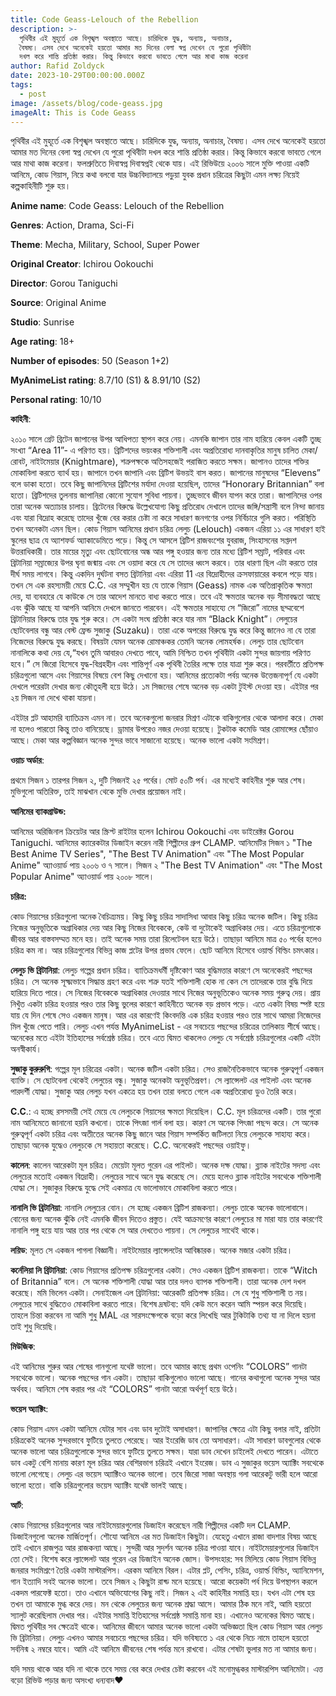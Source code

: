 ```yaml
---
title: Code Geass-Lelouch of the Rebellion
description: >-
  পৃথিবীর এই মুহূর্তে এক বিশৃঙ্খল অবস্থাতে আছে। চারিদিকে যুদ্ধ, অন্যায়, অনাচার,
  বৈষম্য। এসব দেখে অনেকেই হয়তো আমার মত দিনের বেলা স্বপ্ন দেখেন যে পুরো পৃথিবীটা
  দখল করে শান্তি প্রতিষ্ঠা করার। কিন্তু কিভাবে করবো ভাবতে গেলে আর মাথা কাজ করেনা
author: Rafid Zoldyck
date: 2023-10-29T00:00:00.000Z
tags:
  - post
image: /assets/blog/code-geass.jpg
imageAlt: This is Code Geass
---
```

পৃথিবীর এই মুহূর্তে এক বিশৃঙ্খল অবস্থাতে আছে। চারিদিকে যুদ্ধ, অন্যায়, অনাচার, বৈষম্য। এসব দেখে অনেকেই হয়তো আমার মত দিনের বেলা স্বপ্ন দেখেন যে পুরো পৃথিবীটা দখল করে শান্তি প্রতিষ্ঠা করার। কিন্তু কিভাবে করবো ভাবতে গেলে আর মাথা কাজ করেনা। ফলশ্রুতিতে দিবাস্বপ্ন দিবাস্বপ্নই থেকে যায়। এই রিভিউয়ে ২০০৬ সালে মুক্তি পাওয়া একটি আনিমে, কোড গিয়াস, নিয়ে কথা বলবো যার উচ্চবিদ্যালয়ে পড়ুয়া যুবক প্রধান চরিত্রের কিছুটা এমন লক্ষ্য নিয়েই কল্পকাহিনীটি শুরু হয়।

**Anime name**: Code Geass: Lelouch of the Rebellion

**Genres**: Action, Drama, Sci-Fi

**Theme**: Mecha, Military, School, Super Power

**Original Creator**: Ichirou Ookouchi

**Director**: Gorou Taniguchi

**Source**: Original Anime

**Studio**: Sunrise

**Age rating**: 18+

**Number of episodes**: 50 (Season 1+2)

**MyAnimeList rating**: 8.7/10 (S1) & 8.91/10 (S2)

**Personal rating**: 10/10

**কাহিনী**:

২০১০ সালে গ্রেট ব্রিটেন জাপানের উপর আধিপত্য স্থাপন করে নেয়। এমনকি জাপান তার নাম হারিয়ে কেবল একটি তুচ্ছ সংখ্যা “Area 11”- এ পরিণত হয়। ব্রিটিশদের ভয়ংকর শক্তিশালী এবং অপ্রতিরোধ্য দানবাকৃতির মানুষ চালিত মেকা/রোবট, নাইটমেয়ার (Knightmare), শত্রুপক্ষকে অতিসহজেই পরাজিত করতে সক্ষম। জাপানও তাদের শক্তির মোকাবিলা করতে ব্যার্থ হয়। জাপানে তখন জাপানি এবং ব্রিটিশ উভয়ই বাস করত। জাপানের মানুষদের “Elevens” বলে ডাকা হতো। তবে কিছু জাপানিদের ব্রিটিশের মর্যাদা দেওয়া হয়েছিল, তাদের “Honorary Britannian” বলা হতো। ব্রিটিশদের তুলনায় জাপানিরা কোনো সুযোগ সুবিধা পায়না। তুচ্ছভাবে জীবন যাপন করে তারা। জাপানিদের ওপর তারা অনেক অত্যাচার চালায়। ব্রিটেনের বিরুদ্ধে উল্লেখযোগ্য কিছু প্রতিরোধ দেখালে তাদের জঙ্গি/সন্ত্রাসী বলে নিন্দা জানায় এবং যারা বিদ্রোহ করেছে তাদের খুঁজে বের করার চেষ্টা না করে সাধারণ জনগণের ওপর নির্বিচারে গুলি করত। পরিস্থিতি তখন অনেকটা এমন ছিল।
কোড গিয়াস আনিমের প্রধান চরিত্র লেলুচ (Lelouch) একজন এরিয়া ১১ এর সাধারণ হাই স্কুলের ছাত্র যে অ্যাশফর্ড অ্যাকাডেমিতে পড়ে। কিন্তু সে আসলে ব্রিটিশ রাজবংশের যুবরাজ, সিংহাসনের সপ্তদশ উত্তরাধিকারী। তার মায়ের মৃত্যু এবং ছোটবোনের অন্ধ আর পঙ্গু হওয়ার জন্য তার মধ্যে ব্রিটিশ সম্রাট, পরিবার এবং ব্রিটানিয়া সম্রাজ্যের উপর ঘৃনা জন্মায় এবং সে ওয়াদা করে যে সে তাদের ধ্বংস করবে। তার ধারণা ছিল এটা করতে তার দীর্ঘ সময় লাগবে। কিন্তু একদিন দুর্ঘটনা বসত ব্রিটানিয়া এবং এরিয়া 11 এর বিদ্রোহীদের ক্রসফায়ারের কবলে পড়ে যায়। তখন সে এক রহস্যময়ী মেয়ে C.C. এর সম্মুখীন হয় যে তাকে গিয়াস (Geass) নামক এক অতিপ্রাকৃতিক ক্ষমতা দেয়, যা ব্যবহারে যে কাউকে সে তার আদেশ মানতে বাধ্য করতে পারে। তবে এই ক্ষমতার অনেক বড় সীমাবদ্ধতা আছে এবং ঝুঁকি আছে যা আপনি আনিমে দেখলে জানতে পারবেন। এই ক্ষমতার সাহায্যে সে “জিরো” নামের ছদ্মবেশে ব্রিটানিয়ার বিরুদ্ধে তার যুদ্ধ শুরু করে। সে একটা সংঘ প্রতিষ্ঠা করে যার নাম “Black Knight”। লেলুচের ছোটবেলার বন্ধু আর বেস্ট ফ্রেন্ড সুজাকু (Suzaku)। তারা একে অপরের বিরুদ্ধে যুদ্ধ করে কিন্তু জানেও না যে তারা নিজেদের বিরুদ্ধে যুদ্ধ করছে। বিষয়টা যেমন অনেক রোমাঞ্চকর তেমনি অনেক লোমহর্ষক। লেলুচ তার ছোটবোন নানালিকে কথা দেয় যে,“যখন তুমি আবারও দেখতে পাবে, আমি নিশ্চিত তখন পৃথিবীটা একটা সুন্দর জায়গায় পরিণত হবে।” সে জিরো হিসেবে যুদ্ধ-বিগ্রহহীন এবং শান্তিপূর্ণ এক পৃথিবী তৈরির লক্ষে তার যাত্রা শুরু করে। পরবর্তীতে প্রতিপক্ষ চরিত্রগুলো আসে এবং গিয়াসের বিষয়ে বেশ কিছু দেখানো হয়। আনিমের প্রত্যেকটা পর্বয় অনেক উত্তেজনাপূর্ণ যে একটা দেখলে পরেরটা দেখার জন্য কৌতূহলী হয়ে উঠে। ১ম সিজনের শেষে অনেক বড় একটা টুইস্ট দেওয়া হয়। এইটার পর ২য় সিজন না দেখে থাকা যায়না।

এইটার প্লট আহামরি ব্যাতিক্রম এমন না। তবে অনেকগুলো জনরার মিশ্রণ এটাকে বাকিগুলোর থেকে আলাদা করে। মেকা না হলেও পারতো কিন্তু তাও বানিয়েছে। ড্রামার উপরেও নজর দেওয়া হয়েছে। টুকটাক কমেডি আর রোমান্সের ছোঁয়াও আছে। মেকা আর কল্পবিজ্ঞান অনেক সুন্দর ভাবে সাজানো হয়েছে। অনেক ভালো একটা সংমিশ্রণ।

**ওয়াচ অর্ডার**:

প্রথমে সিজন ১ তারপর সিজন ২, দুটি সিজনই ২৫ পর্বের। মোট ৫০টি পর্ব। এর মধ্যেই কাহিনীর শুরু আর শেষ। মুভিগুলো অতিরিক্ত, তাই মাঝখান থেকে মুভি দেখার প্রয়োজন নাই।

**আনিমের ব্যাকগ্রাউন্ড:**

আনিমের অরিজিনাল ক্রিয়েটর আর স্ক্রিপ্ট রাইটার হলেন Ichirou Ookouchi এবং ডাইরেক্টর Gorou Taniguchi. আনিমের ক্যারেকটার ডিজাইন করেন নারী শিল্পীদের গ্রুপ CLAMP. আনিমেটির সিজন ১ "The Best Anime TV Series", "The Best TV Animation" এবং "The Most Popular Anime" অ্যাওয়ার্ড পায় ২০০৬ ও ৭ সালে। সিজন ২ "The Best TV Animation" এবং "The Most Popular Anime" অ্যাওয়ার্ড পায় ২০০৮ সালে।

**চরিত্র:**

কোড গিয়াসের চরিত্রগুলো অনেক বৈচিত্র্যময়। কিছু কিছু চরিত্র সাদাসিধা আবার কিছু চরিত্র অনেক জটিল। কিছু চরিত্র নিজের অনুভূতিকে অগ্রাধিকার দেয় আর কিছু নিজের বিবেককে, কেউ বা দুটোকেই অগ্রাধিকার দেয়। এতে চরিত্রগুলোকে জীবন্ত আর বাস্তবসম্মত মনে হয়। তাই অনেক সময় তারা রিলেটেবল হয়ে উঠে। তাছাড়া আনিমে মাত্র ৫০ পর্বের হলেও চরিত্র কম না। আর চরিত্রগুলোর বিভিন্ন কাজ প্লটের উপর প্রভাব ফেলে। ছোট আনিমে হিসেবে ওয়ার্ল্ড বিল্ডিং চমৎকার।

**লেলুচ ভি ব্রিটানিয়া**: লেলুচ গল্পের প্রধান চরিত্র। ব্যাতিক্রমধর্মী দৃষ্টিকোণ আর বুদ্ধিমত্তার কারণে সে অনেকেরই পছন্দের চরিত্র। সে অনেক সূক্ষ্মভাবে সিদ্ধান্ত গ্রহণ করে এবং শত্রু যতই শক্তিশালী হোক না কেন সে তাদেরকে তার বুদ্ধি দিয়ে হারিয়ে দিতে পারে। সে নিজের বিবেককে অগ্রাধিকার দেওয়ার সাথে নিজের অনুভূতিকেও অনেক সময় গুরুত্ব দেয়। প্রায় নিখুঁত একটা চরিত্র হওয়ার পরও তার কিছু ভুলের কারণে কাহিনীতে অনেক বড় প্রভাব পড়ে। এতে একটা বিষয় স্পষ্ট হয়ে যায় যে দিন শেষে সেও একজন মানুষ। আর এর কারণেই কিংবদন্তি এক চরিত্র হওয়ার পরও তার সাথে আমরা নিজেদের মিল খুঁজে পেতে পারি। লেলুচ এখন পর্যন্ত MyAnimeList - এর সবচেয়ে পছন্দের চরিত্রের তালিকায় শীর্ষে আছে। অনেকের মতে এইটা ইতিহাসের সর্বশ্রেষ্ঠ চরিত্র। তবে এতে দ্বিমত থাকলেও লেলুচ যে সর্বশ্রেষ্ঠ চরিত্রগুলোর একটি এইটা অনস্বীকার্য।


**সুজাকু কুরুরুগি**: গল্পের মূল চরিত্রের একটা। অনেক জটিল একটা চরিত্র। সেও রাজনৈতিকভাবে অনেক গুরুত্বপূর্ণ একজন ব্যাক্তি। সে ছোটবেলা থেকেই লেলুচের বন্ধু। সুজাকু অনেকটা অনুভূতিপ্রবণ। সে ল্যান্সেলট এর পাইলট এবং অনেক পারদর্শী যোদ্ধা। সুজাকু আর লেলুচ যখন একত্রে হয় তখন তারা বলতে গেলে এক অপ্রতিরোধ্য ডুও তৈরি করে।


**C.C**.: এ হচ্ছে রসসময়ী সেই মেয়ে যে লেলুচকে গিয়াসের ক্ষমতা দিয়েছিল। C.C. মূল চরিত্রদের একটি। তার পুরো নাম আনিমেতে জানানো হয়নি কখনো। তাকে পিৎজা গার্ল বলা হয়। কারণ সে অনেক পিৎজা পছন্দ করে। সে অনেক গুরুত্বপূর্ণ একটা চরিত্র এবং অতীতের অনেক কিছু জানে আর গিয়াস সম্পর্কিত জটিলতা নিয়ে লেলুচকে সাহায্য করে। তাছাড়া অনেক যুদ্ধেও লেলুচকে সে সহায়তা করেছে। C.C. অনেকেরই পছন্দের ওয়াইফু।

**কালেন**: কালেন আরেকটা মূল চরিত্র। মেয়েটা মূলত গুরেন এর পাইলট। অনেক দক্ষ যোদ্ধা। ব্ল্যাক নাইটের সদস্য এবং লেলুচের মতোই একজন বিদ্রোহী। লেলুচের সাথে অনে যুদ্ধ করেছে সে। মেয়ে হলেও ব্ল্যাক নাইটের সবথেকে শক্তিশালী যোদ্ধা সে। সুজাকুর বিরুদ্ধে যুদ্ধে সেই একমাত্র যে ভালোভাবে মোকাবিলা করতে পারে।


**নানালি ভি ব্রিটানিয়া**: নানালি লেলুচের বোন। সে হচ্ছে একজন ব্রিটিশ রাজকন্যা। লেলুচ তাকে অনেক ভালোবাসে। বোনের জন্য অনেক ঝুঁকি নেই এমনকি জীবন দিতেও প্রস্তুত। যেই আক্রমণের কারণে লেলুচের মা মারা যায় তার কারণেই নানালি পঙ্গু হয়ে যায় আর তার পর থেকে সে আর দেখতেও পায়না। সে লেলুচের সাথেই থাকে।


**লয়িড**: মূলত সে একজন পাগলা বিজ্ঞানী। নাইটমেয়ার ল্যান্সেলটের আবিষ্কারক। অনেক মজার একটা চরিত্র।

**কর্নেলিয়া লি ব্রিটানিয়া**: কোড গিয়াসের প্রতিপক্ষ চরিত্রগুলোর একটা। সেও একজন ব্রিটিশ রাজকন্যা। তাকে “Witch of Britannia” বলে। সে অনেক শক্তিশালী যোদ্ধা আর তার দলও ব্যাপক শক্তিশালী। তারা অনেক দেশ দখল করেছে। মমি ভিলেন একটা।
সেনাইজেল এল ব্রিটানিয়া: আরেকটি প্রতিপক্ষ চরিত্র। সে যে শুধু শক্তিশালী ত নয়। লেলুচের সাথে বুদ্ধিতেও মোকাবিলা করতে পারে।
বিশেষ দ্রষটব্য: যদি কেউ মনে করেন আমি স্পয়ল করে দিয়েছি। তাহলে চিন্তা করবেন না আমি শুধু MAL এর সারসংক্ষেপকে বড়ো করে লিখেছি আর টুকিটাকি তথ্য যা না দিলে হয়না তাই শুধু দিয়েছি।

**মিউজিক**:

এই আনিমের শুরুর আর শেষের গানগুলো যথেষ্ট ভালো। তবে আমার কাছে প্রথম ওপেনিং “COLORS” গানটা সবথেকে ভালো। অনেক পছন্দের গান একটা। তাছাড়া বাকিগুলোও ভালো আছে। গানের কথাগুলো অনেক সুন্দর আর অর্থবহ। আনিমে শেষ করার পর এই “COLORS” গানটা আরো অর্থপূর্ণ হয়ে উঠে।

**ভয়েস অ্যাক্টিং**:

কোড গিয়াস এমন একটা আনিমে যেটার সাব এবং ডাব দুটোই অসাধারণ। জাপানির ক্ষেত্রে এটা কিছু বলার নাই, প্রতিটা চরিত্রকেই অনেক সুন্দরভাবে ফুটিয়ে তুলতে পেরেছে। আর ইংরেজি ডাব তো অসাধারণ। এটা সাধারণ ডাবগুলোর থেকে অনেক ভালো আর চরিত্রগুলোকে সুন্দর ভাবে ফুটিয়ে তুলতে সক্ষম। যারা ডাব দেখেন চাইলেই দেখতে পারেন। এটাতে ডাব একটু বেশি মানায় কারণ মূল চরিত্র আর বেশিরভাগ চরিত্রই এখানে ইংরেজ। ডাব এ সুজাকুর ভয়েস অ্যাক্টিং সবথেকে ভালো লেগেছে। লেলুচ এর ভয়েস অ্যাক্টিংও অনেক ভালো। তবে জিরো সাজা অবস্থায় গলা আরেকটু ভারী হলে আরো ভালো হতো। বাকি চরিত্রগুলোর ভয়েস অ্যাক্টিং যথেষ্ট ভালই আছে।

**আর্ট**:

কোড গিয়াসের চরিত্রগুলোর আর নাইটমেয়ারগুলোর ডিজাইন করেছেন নারী শিল্পীদের একটি দল CLAMP. ডিজাইনগুলো অনেক মার্জিতপূর্ণ। শৌযো আনিমে এর মত ডিজাইন কিছুটা। যেহেতু এখানে রাজা বাদশার বিষয় আছে তাই এখানে রাজপুত্র আর রাজকন্যা আছে। সুন্দরী আর সুদর্শন অনেক চরিত্র পাওয়া যাবে। নাইটমেয়ারগুলোর ডিজাইন তো সেই। বিশেষ করে ল্যান্সেলট আর গুরেন এর ডিজাইন অনেক জোস।
উপসংহার: সব মিলিয়ে কোড গিয়াস বিভিন্ন জনরার সংমিশ্রণে তৈরি একটা মাস্টারপিস। এরকম আনিমে বিরল। এটার প্লট, পেসিং, চরিত্র, ওয়ার্ল্ড বিল্ডিং, অ্যানিমেশন, গান ইত্যাদি সবই অনেক ভালো। তবে সিজন ২ কিছুটা রাশ্ড মনে হয়েছে। আরো কয়েকটা পর্ব দিয়ে উপস্থাপন করলে একদম পারফেক্ট হতো। তাও এখানে অভিযোগের কিছু নাই। সিজন ২ এই কাহিনীর সমাপ্তি হয়। যখন এটা শেষ হয় তখন তা আমাকে মুগ্ধ করে দেয়। মন থেকে লেলুচের জন্য অনেক শ্রদ্ধা আসে। আমার ঠিক মনে নাই, আমি হয়তো স্যালুট করেছিলাম দেখার পর। এইটার সমাপ্তি ইতিহাসের সর্বশ্রেষ্ঠ সমাপ্তি মানা হয়। এখানেও অনেকের দ্বিমত আছে। দ্বিমত পৃথিবীর সব ক্ষেত্রেই থাকে। আনিমের জীবনে আমার অনেক ভালো একটা অভিজ্ঞতা ছিল কোড গিয়াস আর লেলুচ ভি ব্রিটানিয়া। লেলুচ এখনও আমার সবচেয়ে পছন্দের চরিত্র। যদি ভবিষ্যতে ১ এর থেকে নিচে নামে তাহলে হয়তো সর্বনিন্ম ২ নম্বরে যাবে। আমি এই আনিমে জীবনের শেষ পর্যন্ত মনে রাখবো। এটার শেষটা ভুলার মত না আমার জন্য।

যদি সময় থাকে আর যদি না থাকে তবে সময় বের করে দেখার চেষ্টা করবেন এই মনোমুগ্ধকর মাস্টারপিস আনিমেটা।
এত্ত বড়ো রিভিউ পড়ার জন্য অসংখ্য ধন্যবাদ❤️
